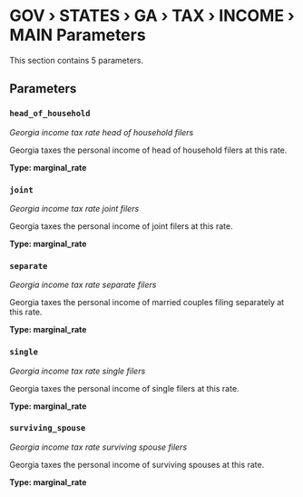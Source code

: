 # GOV › STATES › GA › TAX › INCOME › MAIN Parameters

This section contains 5 parameters.

## Parameters

### `head_of_household`
*Georgia income tax rate head of household filers*

Georgia taxes the personal income of head of household filers at this rate.

**Type: marginal_rate**


### `joint`
*Georgia income tax rate joint filers*

Georgia taxes the personal income of joint filers at this rate.

**Type: marginal_rate**


### `separate`
*Georgia income tax rate separate filers*

Georgia taxes the personal income of married couples filing separately at this rate.

**Type: marginal_rate**


### `single`
*Georgia income tax rate single filers*

Georgia taxes the personal income of single filers at this rate.

**Type: marginal_rate**


### `surviving_spouse`
*Georgia income tax rate surviving spouse filers*

Georgia taxes the personal income of surviving spouses at this rate.

**Type: marginal_rate**

